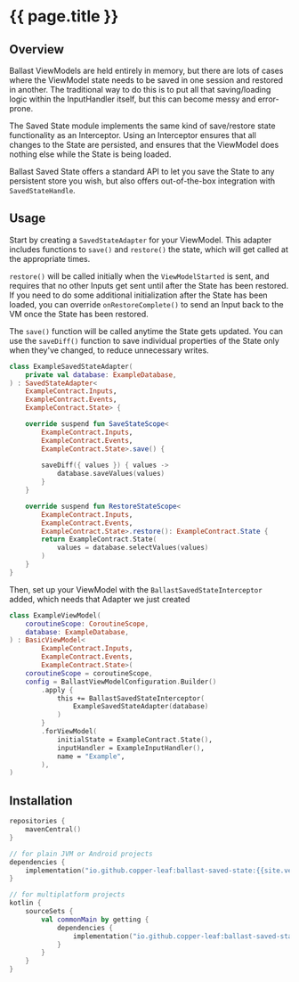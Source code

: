 ---
---

# {{ page.title }}

## Overview

Ballast ViewModels are held entirely in memory, but there are lots of cases where the ViewModel state needs to be saved
in one session and restored in another. The traditional way to do this is to put all that saving/loading logic within 
the InputHandler itself, but this can become messy and error-prone. 

The Saved State module implements the same kind of save/restore state functionality as an Interceptor. Using an 
Interceptor ensures that all changes to the State are persisted, and ensures that the ViewModel does nothing else while
the State is being loaded.

Ballast Saved State offers a standard API to let you save the State to any persistent store you wish, but also offers
out-of-the-box integration with `SavedStateHandle`.

## Usage

Start by creating a `SavedStateAdapter` for your ViewModel. This adapter includes functions to `save()` and `restore()`
the state, which will get called at the appropriate times. 

`restore()` will be called initially when the `ViewModelStarted` is sent, and requires that no other Inputs get sent 
until after the State has been restored. If you need to do some additional initialization after the State has been 
loaded, you can override `onRestoreComplete()` to send an Input back to the VM once the State has been restored.

The `save()` function will be called anytime the State gets updated. You can use the `saveDiff()` function to save 
individual properties of the State only when they've changed, to reduce unnecessary writes.

```kotlin
class ExampleSavedStateAdapter(
    private val database: ExampleDatabase,
) : SavedStateAdapter<
    ExampleContract.Inputs,
    ExampleContract.Events,
    ExampleContract.State> {

    override suspend fun SaveStateScope<
        ExampleContract.Inputs,
        ExampleContract.Events,
        ExampleContract.State>.save() {
        
        saveDiff({ values }) { values ->
            database.saveValues(values)
        }
    }

    override suspend fun RestoreStateScope<
        ExampleContract.Inputs,
        ExampleContract.Events,
        ExampleContract.State>.restore(): ExampleContract.State {
        return ExampleContract.State(
            values = database.selectValues(values)
        )
    }
}
```

Then, set up your ViewModel with the `BallastSavedStateInterceptor` added, which needs that Adapter we just created

```kotlin
class ExampleViewModel(
    coroutineScope: CoroutineScope,
    database: ExampleDatabase,
) : BasicViewModel<
        ExampleContract.Inputs,
        ExampleContract.Events,
        ExampleContract.State>(
    coroutineScope = coroutineScope,
    config = BallastViewModelConfiguration.Builder()
        .apply {
            this += BallastSavedStateInterceptor(
                ExampleSavedStateAdapter(database)
            )
        }
        .forViewModel(
            initialState = ExampleContract.State(),
            inputHandler = ExampleInputHandler(),
            name = "Example",
        ),
)
```

## Installation

```kotlin
repositories {
    mavenCentral()
}

// for plain JVM or Android projects
dependencies {
    implementation("io.github.copper-leaf:ballast-saved-state:{{site.version}}")
}

// for multiplatform projects
kotlin {
    sourceSets {
        val commonMain by getting {
            dependencies {
                implementation("io.github.copper-leaf:ballast-saved-state:{{site.version}}")
            }
        }
    }
}
```
